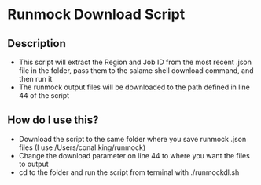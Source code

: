 # Runmock Download Script

## Description
- This script will extract the Region and Job ID from the most recent .json file in the folder, pass them to the salame shell download command, and then run it
- The runmock output files will be downloaded to the path defined in line 44 of the script

## How do I use this?
- Download the script to the same folder where you save runmock .json files (I use /Users/conal.king/runmock)
- Change the download parameter on line 44 to where you want the files to output
- cd to the folder and run the script from terminal with ./runmockdl.sh

